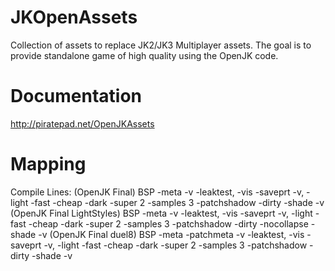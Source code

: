 JKOpenAssets
============

Collection of assets to replace JK2/JK3 Multiplayer assets. The goal is to provide  standalone game of high quality using the OpenJK code.

Documentation
==============
http://piratepad.net/OpenJKAssets

Mapping
==============

Compile Lines:
(OpenJK Final) BSP -meta -v -leaktest, -vis -saveprt -v, -light -fast -cheap -dark -super 2 -samples 3 -patchshadow -dirty -shade -v
(OpenJK Final LightStyles) BSP -meta -v -leaktest, -vis -saveprt -v, -light -fast -cheap -dark -super 2 -samples 3 -patchshadow -dirty -nocollapse -shade -v
(OpenJK Final duel8) BSP -meta -patchmeta -v -leaktest, -vis -saveprt -v, -light -fast -cheap -dark -super 2 -samples 3 -patchshadow -dirty -shade -v